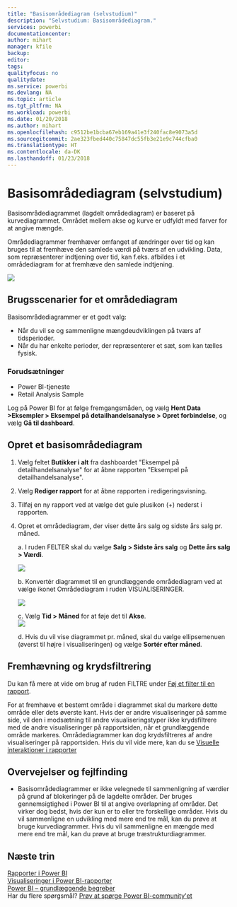 ```yaml
---
title: "Basisområdediagram (selvstudium)"
description: "Selvstudium: Basisområdediagram."
services: powerbi
documentationcenter: 
author: mihart
manager: kfile
backup: 
editor: 
tags: 
qualityfocus: no
qualitydate: 
ms.service: powerbi
ms.devlang: NA
ms.topic: article
ms.tgt_pltfrm: NA
ms.workload: powerbi
ms.date: 01/20/2018
ms.author: mihart
ms.openlocfilehash: c9512be1bcba67eb169a41e3f240fac8e9073a5d
ms.sourcegitcommit: 2ae323fbed440c75847dc55fb3e21e9c744cfba0
ms.translationtype: HT
ms.contentlocale: da-DK
ms.lasthandoff: 01/23/2018
---
```

# <a name="basic-area-chart-tutorial"></a>Basisområdediagram (selvstudium)
Basisområdediagrammet (lagdelt områdediagram) er baseret på kurvediagrammet. Området mellem akse og kurve er udfyldt med farver for at angive mængde. 

Områdediagrammer fremhæver omfanget af ændringer over tid og kan bruges til at fremhæve den samlede værdi på tværs af en udvikling. Data, som repræsenterer indtjening over tid, kan f.eks. afbildes i et områdediagram for at fremhæve den samlede indtjening.

![](media/power-bi-visualization-basic-area-chart/powerbi-area-chartnew.png)

## <a name="when-to-use-a-basic-area-chart"></a>Brugsscenarier for et områdediagram
Basisområdediagrammer er et godt valg:

* Når du vil se og sammenligne mængdeudviklingen på tværs af tidsperioder. 
* Når du har enkelte perioder, der repræsenterer et sæt, som kan tælles fysisk.

### <a name="prerequisites"></a>Forudsætninger
 - Power BI-tjeneste
 - Retail Analysis Sample

Log på Power BI for at følge fremgangsmåden, og vælg **Hent Data \>Eksempler \> Eksempel på detailhandelsanalyse > Opret forbindelse**, og vælg **Gå til dashboard**. 

## <a name="create-a-basic-area-chart"></a>Opret et basisområdediagram
 

1. Vælg feltet **Butikker i alt** fra dashboardet "Eksempel på detailhandelsanalyse" for at åbne rapporten "Eksempel på detailhandelsanalyse".
2. Vælg **Rediger rapport** for at åbne rapporten i redigeringsvisning.
3. Tilføj en ny rapport ved at vælge det gule plusikon (+) nederst i rapporten.
4. Opret et områdediagram, der viser dette års salg og sidste års salg pr. måned.
   
   a. I ruden FELTER skal du vælge **Salg \> Sidste års salg** og **Dette års salg > Værdi**.

   ![](media/power-bi-visualization-basic-area-chart/power-bi-bar-chart.png)

   b.  Konvertér diagrammet til en grundlæggende områdediagram ved at vælge ikonet Områdediagram i ruden VISUALISERINGER.

   ![](media/power-bi-visualization-basic-area-chart/convertchart.png)
   
   c.  Vælg **Tid \> Måned** for at føje det til **Akse**.   
   ![](media/power-bi-visualization-basic-area-chart/powerbi-area-chartnew.png)
   
   d.  Hvis du vil vise diagrammet pr. måned, skal du vælge ellipsemenuen (øverst til højre i visualiseringen) og vælge **Sortér efter måned**.

## <a name="highlighting-and-cross-filtering"></a>Fremhævning og krydsfiltrering
Du kan få mere at vide om brug af ruden FILTRE under [Føj et filter til en rapport](power-bi-report-add-filter.md).

For at fremhæve et bestemt område i diagrammet skal du markere dette område eller dets øverste kant.  Hvis der er andre visualiseringer på samme side, vil den i modsætning til andre visualiseringstyper ikke krydsfiltrere med de andre visualiseringer på rapportsiden, når et grundlæggende område markeres. Områdediagrammer kan dog krydsfiltreres af andre visualiseringer på rapportsiden. Hvis du vil vide mere, kan du se [Visuelle interaktioner i rapporter](service-reports-visual-interactions.md)

## <a name="considerations-and-troubleshooting"></a>Overvejelser og fejlfinding
* Basisområdediagrammer er ikke velegnede til sammenligning af værdier på grund af blokeringer på de lagdelte områder. Der bruges gennemsigtighed i Power BI til at angive overlapning af områder. Det virker dog bedst, hvis der kun er to eller tre forskellige områder. Hvis du vil sammenligne en udvikling med mere end tre mål, kan du prøve at bruge kurvediagrammer. Hvis du vil sammenligne en mængde med mere end tre mål, kan du prøve at bruge træstrukturdiagrammer.

## <a name="next-steps"></a>Næste trin
[Rapporter i Power BI](service-reports.md)  
[Visualiseringer i Power BI-rapporter](power-bi-report-visualizations.md)  
[Power BI – grundlæggende begreber](service-basic-concepts.md)  
Har du flere spørgsmål? [Prøv at spørge Power BI-community'et](http://community.powerbi.com/)

